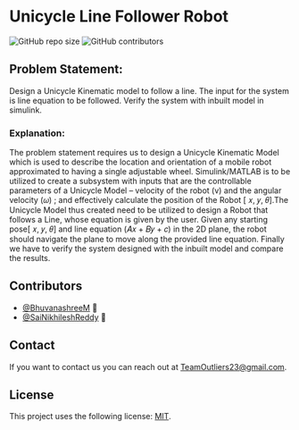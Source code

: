 # Unicycle Line Follower Robot

![GitHub repo size](https://img.shields.io/github/repo-size/OutliersTeam/Unicycle-Line-Follower-Robot)
![GitHub contributors](https://img.shields.io/github/contributors/OutliersTeam/Unicycle-Line-Follower-Robot)

## Problem Statement:
Design a Unicycle Kinematic model to follow a line. The input for the system is line equation to be followed. Verify the system with inbuilt model in simulink.

### Explanation:
The problem statement requires us to design a Unicycle Kinematic Model which is used to describe the location and orientation of a mobile robot approximated to having a single adjustable wheel. Simulink/MATLAB is to be utilized to create a subsystem with inputs that are the controllable parameters of a Unicycle Model – velocity of the robot (v) and the angular velocity (𝜔) ; and effectively calculate the position of the Robot [ 𝑥, 𝑦, 𝜃].The Unicycle Model thus created need to be utilized to design a Robot that follows a Line, whose equation is given by the user. Given any starting pose[ 𝑥, 𝑦, 𝜃] and line equation (𝐴𝑥 + 𝐵𝑦 + 𝑐) in the 2D plane, the robot should navigate the plane to move along the provided line equation. Finally we have to verify the system designed with the inbuilt model and compare the results.

## Contributors

* [@BhuvanashreeM](https://github.com/BhuvanashreeM) 🦅
* [@SaiNikhileshReddy](https://github.com/SaiNikhileshReddy) 🦊

<!--You might want to consider using something like the [All Contributors](https://github.com/all-contributors/all-contributors) specification and its [emoji key](https://allcontributors.org/docs/en/emoji-key).-->

## Contact

If you want to contact us you can reach out at <TeamOutliers23@gmail.com>.

## License

This project uses the following license: [MIT](https://github.com/OutliersTeam/Unicycle-Line-Follower-Robot/blob/main/LICENSE).
